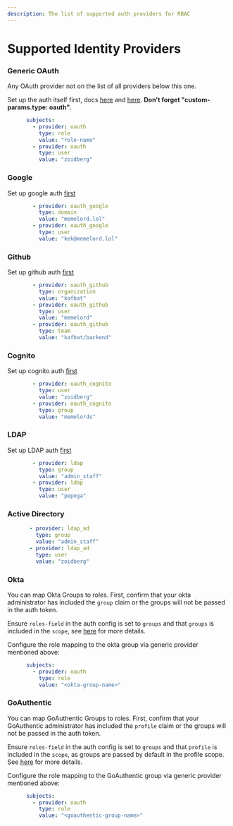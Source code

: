 ```yaml
---
description: The list of supported auth providers for RBAC
---
```


# Supported Identity Providers

### Generic OAuth

Any OAuth provider not on the list of all providers below this one.

Set up the auth itself first, docs [here](../authentication/oauth2.md) and [here](../authentication/sso-guide.md). **Don't forget "custom-params.type: oauth".**

```yaml
      subjects:
        - provider: oauth
          type: role
          value: "role-name"
        - provider: oauth
          type: user
          value: "zoidberg"
```

### Google

Set up google auth [first](../authentication/oauth2.md#google)

```yaml
        - provider: oauth_google
          type: domain
          value: "memelord.lol"
        - provider: oauth_google
          type: user
          value: "kek@memelord.lol"
```

### Github

Set up github auth [first](../authentication/oauth2.md#github)

```yaml
        - provider: oauth_github
          type: organization
          value: "kafbat"
        - provider: oauth_github
          type: user
          value: "memelord"
        - provider: oauth_github
          type: team
          value: "kafbat/backend"
```

### Cognito

Set up cognito auth [first](../authentication/oauth2.md#cognito)

```yaml
        - provider: oauth_cognito
          type: user
          value: "zoidberg"
        - provider: oauth_cognito
          type: group
          value: "memelords"
```

### LDAP

Set up LDAP auth [first](../authentication/ldap-active-directory.md)

```yaml
        - provider: ldap
          type: group
          value: "admin_staff"
        - provider: ldap
          type: user
          value: "pepega"
```

### Active Directory

```yaml
       - provider: ldap_ad
         type: group
         value: "admin_staff"
       - provider: ldap_ad
         type: user
         value: "zoidberg"
```

### Okta

You can map Okta Groups to roles. First, confirm that your okta administrator has included the `group` claim or the groups will not be passed in the auth token.

Ensure `roles-field` in the auth config is set to `groups` and that `groups` is included in the `scope`, see [here](../authentication/oauth2.md#okta) for more details.

Configure the role mapping to the okta group via generic provider mentioned above:

```yaml
      subjects:
        - provider: oauth
          type: role
          value: "<okta-group-name>"
```

### GoAuthentic

You can map GoAuthentic Groups to roles. First, confirm that your GoAuthentic administrator has included the `profile` claim or the groups will not be passed in the auth token.

Ensure `roles-field` in the auth config is set to `groups` and that `profile` is included in the `scope`, as groups are passed by default in the profile scope. See [here](../authentication/oauth2.md#goauthentic) for more details.

Configure the role mapping to the GoAuthentic group via generic provider mentioned above:

```yaml
      subjects:
        - provider: oauth
          type: role
          value: "<goauthentic-group-name>"
```
